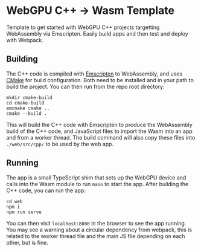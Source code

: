 # WebGPU C++ -> Wasm Template

Template to get started with WebGPU C++ projects targetting
WebAssembly via Emscripten. Easily build apps and then test
and deploy with Webpack.

## Building

The C++ code is compiled with [Emscripten](https://emscripten.org/) to
WebAssembly, and uses [CMake](https://cmake.org/) for build configuration.
Both need to be installed and in your path to build the project.
You can then run from the repo root directory:

```
mkdir cmake-build
cd cmake-build
emcmake cmake ..
cmake --build .
```

This will build the C++ code with Emscripten to produce the WebAssembly
build of the C++ code, and JavaScript files to import the Wasm into an app
and from a worker thread. The build command will also copy these files into
`./web/src/cpp/` to be used by the web app.

## Running

The app is a small TypeScript shim that sets up the WebGPU device
and calls into the Wasm module to run `main` to start the app.
After building the C++ code, you can run the app:

```
cd web
npm i
npm run serve
```

You can then visit `localhost:8080` in the browser to see the app running.
You may see a warning about a circular dependency from webpack, this is
related to the worker thread file and the main JS file depending on each other,
but is fine.


